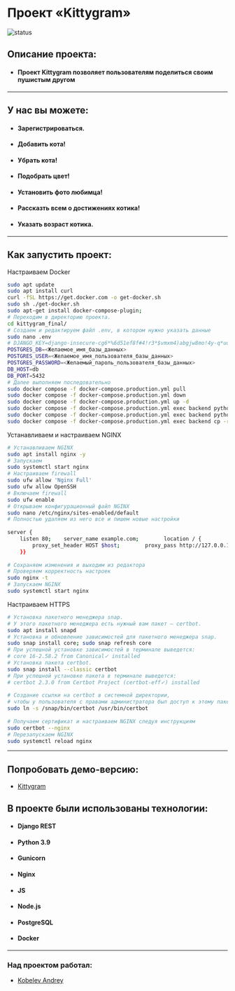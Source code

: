 #  Проект «Kittygram»  
![status](https://github.com/andrey-kobelev/kittygram_final/actions/workflows/main.yml/badge.svg)

## Описание проекта:  
  
- #### Проект Kittygram позволяет пользователям поделиться своим пушистым другом
  
  
---  
## У нас вы можете:  
- #### Зарегистрироваться.  
- #### Добавить кота!  
- #### Убрать кота!  
- #### Подобрать цвет!  
- #### Установить фото любимца!  
- #### Рассказть всем о достижениях котика!  
- #### Указать возраст котика.  
---  
## Как запустить проект:  
Настраиваем Docker

```bash
sudo apt update  
sudo apt install curl  
curl -fSL https://get.docker.com -o get-docker.sh  
sudo sh ./get-docker.sh  
sudo apt-get install docker-compose-plugin;  
# Переходим в директорию проекта.  
cd kittygram_final/  
# Создаем и редактируем файл .env, в котором нужно указать данные  
sudo nano .env  
# DJANGO_KEY=django-insecure-cg6*%6d51ef8f#4!r3*$vmxm4)abgjw8mo!4y-q*uq1!4$-88$  
POSTGRES_DB=<Желаемое_имя_базы_данных>  
POSTGRES_USER=<Желаемое_имя_пользователя_базы_данных>  
POSTGRES_PASSWORD=<Желаемый_пароль_пользователя_базы_данных>  
DB_HOST=db  
DB_PORT=5432  
# Далее выполняем последовательно  
sudo docker compose -f docker-compose.production.yml pull  
sudo docker compose -f docker-compose.production.yml down  
sudo docker compose -f docker-compose.production.yml up -d  
sudo docker compose -f docker-compose.production.yml exec backend python manage.py migrate  
sudo docker compose -f docker-compose.production.yml exec backend python manage.py collectstatic  
sudo docker compose -f docker-compose.production.yml exec backend cp -r /app/collect_static/. /static_backend/static/   
```  
  
Устанавливаем и настраиваем NGINX  
  
```bash  
# Устанавливаем NGINX  
sudo apt install nginx -y  
# Запускаем  
sudo systemctl start nginx  
# Настраиваем firewall  
sudo ufw allow 'Nginx Full'  
sudo ufw allow OpenSSH  
# Включаем firewall  
sudo ufw enable  
# Открываем конфигурационный файл NGINX  
sudo nano /etc/nginx/sites-enabled/default  
# Полностью удаляем из него все и пишем новые настройки  
  
server {  
    listen 80;    server_name example.com;        location / {  
        proxy_set_header HOST $host;        proxy_pass http://127.0.0.1:9000;  
    }}  
  
# Сохраняем изменения и выходим из редактора  
# Проверяем корректность настроек  
sudo nginx -t  
# Запускаем NGINX  
sudo systemctl start nginx  
```  
Настраиваем HTTPS  
  
```bash  
# Установка пакетного менеджера snap.  
# У этого пакетного менеджера есть нужный вам пакет — certbot.  
sudo apt install snapd  
# Установка и обновление зависимостей для пакетного менеджера snap.  
sudo snap install core; sudo snap refresh core  
# При успешной установке зависимостей в терминале выведется:  
# core 16-2.58.2 from Canonical✓ installed   
# Установка пакета certbot.  
sudo snap install --classic certbot  
# При успешной установке пакета в терминале выведется:  
# certbot 2.3.0 from Certbot Project (certbot-eff✓) installed  
  
# Создание ссылки на certbot в системной директории,  
# чтобы у пользователя с правами администратора был доступ к этому пакету.  
sudo ln -s /snap/bin/certbot /usr/bin/certbot  
  
# Получаем сертификат и настраиваем NGINX следуя инструкциям  
sudo certbot --nginx  
# Перезапускаем NGINX  
sudo systemctl reload nginx  
```  
  
---  
## Попробовать демо-версию:  
* [Kittygram](https://kitty-kittygram.ru)  
## В проекте были использованы технологии:  
* #### Django REST  
* #### Python 3.9  
* #### Gunicorn  
* #### Nginx  
* #### JS  
* #### Node.js  
* #### PostgreSQL  
* #### Docker  
---  
### Над проектом работал:  
* [Kobelev Andrey](https://github.com/andrey-kobelev)

